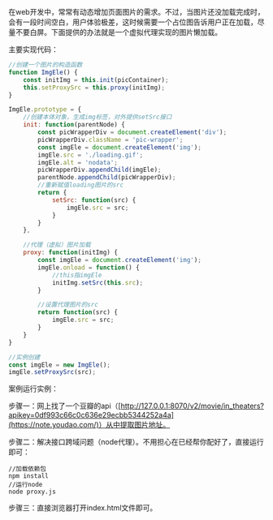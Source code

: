 在web开发中，常常有动态增加页面图片的需求。不过，当图片还没加载完成时，会有一段时间空白，用户体验极差，这时候需要一个占位图告诉用户正在加载，尽量不要白屏。下面提供的办法就是一个虚拟代理实现的图片懒加载。

主要实现代码：
```js
//创建一个图片的构造函数
function ImgEle() {
    const initImg = this.init(picContainer);
    this.setProxySrc = this.proxy(initImg);
}

ImgEle.prototype = {
    //创建本体对象，生成img标签，对外提供setSrc接口
    init: function(parentNode) {
        const picWrapperDiv = document.createElement('div');
        picWrapperDiv.className = 'pic-wrapper';
        const imgEle = document.createElement('img');
        imgEle.src = './loading.gif';
        imgEle.alt = 'nodata';
        picWrapperDiv.appendChild(imgEle);
        parentNode.appendChild(picWrapperDiv);
        //重新赋值loading图片的src
        return {
            setSrc: function(src) {
                imgEle.src = src;
            }
        }
    },

    //代理（虚拟）图片加载
    proxy: function(initImg) {
        const imgEle = document.createElement('img');
        imgEle.onload = function() {
            //this指imgEle
            initImg.setSrc(this.src);
        }

        //设置代理图片的src
        return function(src) {
            imgEle.src = src;
        }
    }
}

//实例创建
const imgEle = new ImgEle();
imgEle.setProxySrc(src);
```
案例运行实例：

步骤一：网上找了一个豆瓣的api（[http://127.0.0.1:8070/v2/movie/in_theaters?apikey=0df993c66c0c636e29ecbb5344252a4a](https://note.youdao.com/)）从中提取图片地址。

步骤二：解决接口跨域问题（node代理）。不用担心在已经帮你配好了，直接运行即可：
```
//加载依赖包
npm install
//运行node
node proxy.js
```
步骤三：直接浏览器打开index.html文件即可。